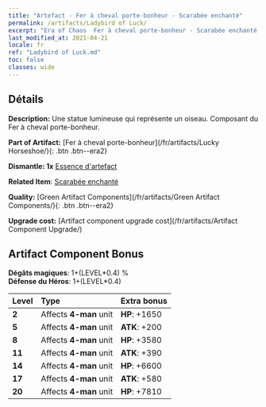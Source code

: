 ```yaml
---
title: "Artefact - Fer à cheval porte-bonheur - Scarabée enchanté"
permalink: /artifacts/Ladybird of Luck/
excerpt: "Era of Chaos  Fer à cheval porte-bonheur - Scarabée enchanté. Une statue lumineuse qui représente un oiseau. Composant du Fer à cheval porte-bonheur."
last_modified_at: 2021-04-21
locale: fr
ref: "Ladybird of Luck.md"
toc: false
classes: wide
---
```




## Détails

 **Description:** Une statue lumineuse qui représente un oiseau. Composant du Fer à cheval porte-bonheur.

 **Part of Artifact:** [Fer à cheval porte-bonheur](/fr/artifacts/Lucky Horseshoe/){: .btn .btn--era2}

 **Dismantle: 1x** [Essence d'artefact](/fr/Items/con_905/)

 **Related Item**: [Scarabée enchanté](/fr/Items/art_111/)

 **Quality:** [Green Artifact Components](/fr/artifacts/Green Artifact Components/){: .btn .btn--era2}

 **Upgrade cost:** [Artifact component upgrade cost](/fr/artifacts/Artifact Component Upgrade/)

## Artifact Component Bonus

  **Dégâts magiques**: 1+(LEVEL\*0.4) %<br/>**Défense du Héros**: 1+(LEVEL\*0.4)

  |  Level  | Type |    Extra bonus  | 
  |:--------|:-----|:----------------| 
  | **2** | Affects **4-man** unit | **HP**: +1650 | 
  | **5** | Affects **4-man** unit | **ATK**: +200 | 
  | **8** | Affects **4-man** unit | **HP**: +3580 | 
  | **11** | Affects **4-man** unit | **ATK**: +390 | 
  | **14** | Affects **4-man** unit | **HP**: +6600 | 
  | **17** | Affects **4-man** unit | **ATK**: +580 | 
  | **20** | Affects **4-man** unit | **HP**: +7810 | 
